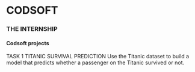 # CODSOFT
<h3>THE INTERNSHIP</h3>
<h4>Codsoft projects</h4>
TASK 1
TITANIC SURVIVAL PREDICTION
Use the Titanic dataset to build a model that predicts whether a passenger on the Titanic survived or not.
